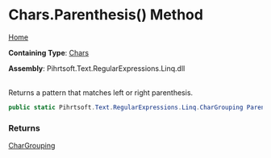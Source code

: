 # Chars\.Parenthesis\(\) Method

[Home](../../../../../../README.md)

**Containing Type**: [Chars](../README.md)

**Assembly**: Pihrtsoft\.Text\.RegularExpressions\.Linq\.dll

\
Returns a pattern that matches left or right parenthesis\.

```csharp
public static Pihrtsoft.Text.RegularExpressions.Linq.CharGrouping Parenthesis()
```

### Returns

[CharGrouping](../../CharGrouping/README.md)

